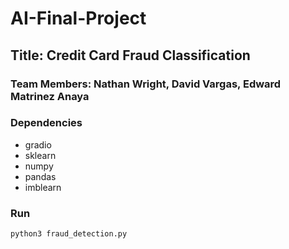 # AI-Final-Project

## Title: Credit Card Fraud Classification

### Team Members: Nathan Wright, David Vargas, Edward Matrinez Anaya

### Dependencies
- gradio
- sklearn
- numpy
- pandas
- imblearn

### Run

`python3 fraud_detection.py`